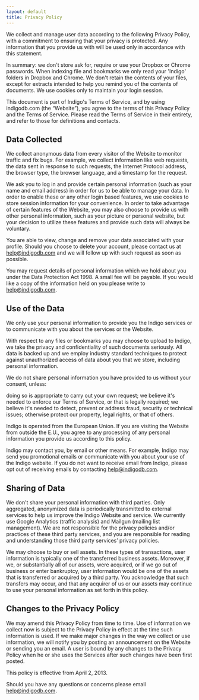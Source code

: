 ```yaml
---
layout: default
title: Privacy Policy
---
```

We collect and manage user data according to the following Privacy Policy, with a commitment to ensuring that your privacy is protected. Any information that you provide us with will be used only in accordance with this statement.

In summary: we don't store ask for, require or use your Dropbox or Chrome passwords. When indexing file and bookmarks we only read your 'Indigo' folders in Dropbox and Chrome. We don't retain the contents of your files, except for extracts intended to help you remind you of the contents of documents. We use cookies only to maintain your login session.

This document is part of Indigo's Terms of Service, and by using indigodb.com (the “Website”), you agree to the terms of this Privacy Policy and the Terms of Service. Please read the Terms of Service in their entirety, and refer to those for definitions and contacts.

Data Collected
--------------

We collect anonymous data from every visitor of the Website to monitor traffic and fix bugs. For example, we collect information like web requests, the data sent in response to such requests, the Internet Protocol address, the browser type, the browser language, and a timestamp for the request.

We ask you to log in and provide certain personal information (such as your name and email address) in order for us to be able to manage your data. In order to enable these or any other login based features, we use cookies to store session information for your convenience. In order to take advantage of certain features of the Website, you may also choose to provide us with other personal information, such as your picture or personal website, but your decision to utilize these features and provide such data will always be voluntary.

You are able to view, change and remove your data associated with your profile. Should you choose to delete your account, please contact us at help@indigodb.com and we will follow up with such request as soon as possible.

You may request details of personal information which we hold about you under the Data Protection Act 1998. A small fee will be payable. If you would like a copy of the information held on you please write to help@indigodb.com.

Use of the Data
---------------

We only use your personal information to provide you the Indigo services or to communicate with you about the services or the Website.

With respect to any files or bookmarks you may choose to upload to Indigo, we take the privacy and confidentiality of such documents seriously. All data is backed up and we employ industry standard techniques to protect against unauthorized access of data about you that we store, including personal information.

We do not share personal information you have provided to us without your consent, unless:

doing so is appropriate to carry out your own request;
we believe it's needed to enforce our Terms of Service, or that is legally required;
we believe it's needed to detect, prevent or address fraud, security or technical issues;
otherwise protect our property, legal rights, or that of others.

Indigo is operated from the European Union. If you are visiting the Website from outside the E.U., you agree to any processing of any personal information you provide us according to this policy.

Indigo may contact you, by email or other means. For example, Indigo may send you promotional emails or communicate with you about your use of the Indigo website. If you do not want to receive email from Indigo, please opt out of receiving emails by contacting help@indigodb.com.

Sharing of Data
---------------

We don't share your personal information with third parties. Only aggregated, anonymized data is periodically transmitted to external services to help us improve the Indigo Website and service. We currently use Google Analytics (traffic analysis) and Mailgun (mailing list management). We are not responsible for the privacy policies and/or practices of these third party services, and you are responsible for reading and understanding those third party services’ privacy policies.

We may choose to buy or sell assets. In these types of transactions, user information is typically one of the transferred business assets. Moreover, if we, or substantially all of our assets, were acquired, or if we go out of business or enter bankruptcy, user information would be one of the assets that is transferred or acquired by a third party. You acknowledge that such transfers may occur, and that any acquirer of us or our assets may continue to use your personal information as set forth in this policy.

Changes to the Privacy Policy
-----------------------------

We may amend this Privacy Policy from time to time. Use of information we collect now is subject to the Privacy Policy in effect at the time such information is used. If we make major changes in the way we collect or use information, we will notify you by posting an announcement on the Website or sending you an email. A user is bound by any changes to the Privacy Policy when he or she uses the Services after such changes have been first posted.

This policy is effective from April 2, 2013.

Should you have any questions or concerns please email help@indigodb.com.